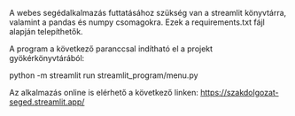 A webes segédalkalmazás futtatásához szükség van a streamlit könyvtárra, valamint a pandas és numpy csomagokra. Ezek a requirements.txt fájl alapján telepíthetők.

A program a következő paranccsal indítható el a projekt gyökérkönyvtárából:

python -m streamlit run streamlit_program/menu.py

Az alkalmazás online is elérhető a következő linken:
https://szakdolgozat-seged.streamlit.app/

